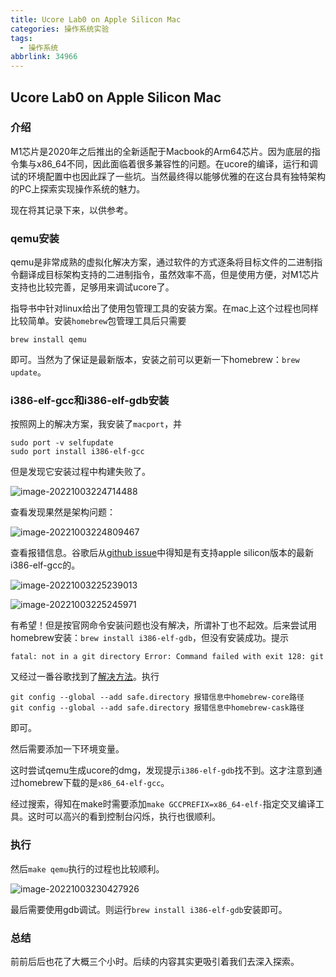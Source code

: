 ```yaml
---
title: Ucore Lab0 on Apple Silicon Mac
categories: 操作系统实验
tags:
  - 操作系统
abbrlink: 34966
---
```

## Ucore Lab0 on Apple Silicon Mac

### 介绍

M1芯片是2020年之后推出的全新适配于Macbook的Arm64芯片。因为底层的指令集与x86_64不同，因此面临着很多兼容性的问题。在ucore的编译，运行和调试的环境配置中也因此踩了一些坑。当然最终得以能够优雅的在这台具有独特架构的PC上探索实现操作系统的魅力。

现在将其记录下来，以供参考。

### qemu安装

qemu是非常成熟的虚拟化解决方案，通过软件的方式逐条将目标文件的二进制指令翻译成目标架构支持的二进制指令，虽然效率不高，但是使用方便，对M1芯片支持也比较完善，足够用来调试ucore了。

指导书中针对linux给出了使用包管理工具的安装方案。在mac上这个过程也同样比较简单。安装`homebrew`包管理工具后只需要

```shell
brew install qemu
```

即可。当然为了保证是最新版本，安装之前可以更新一下homebrew：`brew update`。

### i386-elf-gcc和i386-elf-gdb安装

按照网上的解决方案，我安装了`macport`，并

```
sudo port -v selfupdate
sudo port install i386-elf-gcc
```

但是发现它安装过程中构建失败了。

![image-20221003224714488](https://raw.githubusercontent.com/Lunaticsky-tql/my_picbed/main/ucore%20Lab0%20on%20Apple%20Silicon%20Mac/20221003231400206876_223_image-20221003224714488.png)

查看发现果然是架构问题：

![image-20221003224809467](https://raw.githubusercontent.com/Lunaticsky-tql/my_picbed/main/ucore%20Lab0%20on%20Apple%20Silicon%20Mac/20221003231401953713_177_image-20221003224809467.png)

查看报错信息。谷歌后从[github issue](https://github.com/riscv-collab/riscv-gnu-toolchain/issues/800)中得知是有支持apple silicon版本的最新i386-elf-gcc的。

![image-20221003225239013](https://raw.githubusercontent.com/Lunaticsky-tql/my_picbed/main/ucore%20Lab0%20on%20Apple%20Silicon%20Mac/20221003231403860364_202_image-20221003225239013.png)

![image-20221003225245971](https://raw.githubusercontent.com/Lunaticsky-tql/my_picbed/main/ucore%20Lab0%20on%20Apple%20Silicon%20Mac/20221003231405125684_549_image-20221003225245971.png)

有希望！但是按官网命令安装问题也没有解决，所谓补丁也不起效。后来尝试用homebrew安装：`brew install i386-elf-gdb`，但没有安装成功。提示

```
fatal: not in a git directory Error: Command failed with exit 128: git
```

又经过一番谷歌找到了[解决方法](https://www.jianshu.com/p/07243d214abd)。执行

```shell
git config --global --add safe.directory 报错信息中homebrew-core路径
git config --global --add safe.directory 报错信息中homebrew-cask路径
```

即可。

然后需要添加一下环境变量。

这时尝试qemu生成ucore的dmg，发现提示`i386-elf-gdb`找不到。这才注意到通过homebrew下载的是`x86_64-elf-gcc`。

经过搜索，得知在make时需要添加`make GCCPREFIX=x86_64-elf-`指定交叉编译工具。这时可以高兴的看到控制台闪烁，执行也很顺利。

### 执行

然后`make qemu`执行的过程也比较顺利。

![image-20221003230427926](https://raw.githubusercontent.com/Lunaticsky-tql/my_picbed/main/ucore%20Lab0%20on%20Apple%20Silicon%20Mac/20221003231407841829_266_image-20221003230427926.png)



最后需要使用gdb调试。则运行`brew install i386-elf-gdb`安装即可。

### 总结

前前后后也花了大概三个小时。后续的内容其实更吸引着我们去深入探索。